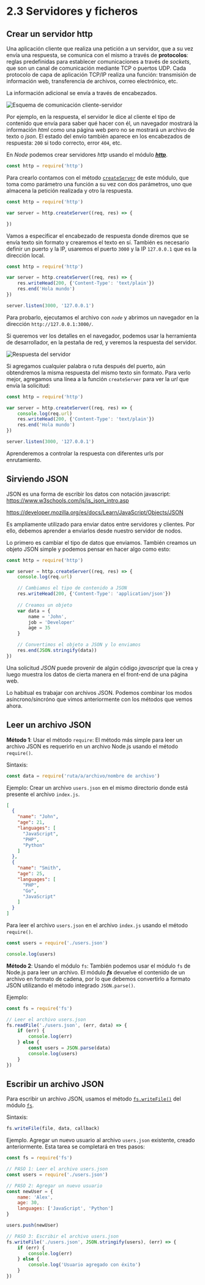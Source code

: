 # 2.3 Servidores y ficheros

## Crear un servidor http

Una aplicación cliente que realiza una petición a un servidor, que a su vez envía una respuesta, se comunica con el mismo a través de **protocolos**: reglas predefinidas para establecer comunicaciones a través de _sockets_, que son un canal de comunicación mediante TCP o puertos UDP. Cada protocolo de capa de aplicación TCP/IP realiza una función: transmisión de información web, transferencia de archivos, correo electrónico, etc.

La información adicional se envía a través de encabezados.

![Esquema de comunicación cliente-servidor](./assets/client_server.png)

Por ejemplo, en la respuesta, el servidor le dice al cliente el tipo de contenido que envía para saber qué hacer con él, un navegador mostrará la información _html_ como una página web pero no se mostrará un archivo de texto o _json_. El estado del envío también aparece en los encabezados de respuesta: `200` si todo correcto, error `404`, etc.

En _Node_ podemos crear servidores _http_ usando el módulo [_**http**_](https://nodejs.org/api/http.html).

```js
const http = require('http')
```

Para crearlo contamos con el método [`createServer`](https://nodejs.org/api/http.html#httpcreateserveroptions-requestlistener) de este módulo, que toma como parámetro una función a su vez con dos parámetros, uno que almacena la petición realizada y otro la respuesta.

```js linenums="1"
const http = require('http')

var server = http.createServer((req, res) => {

})
```

Vamos a especificar el encabezado de respuesta donde diremos que se envía texto sin formato y crearemos el texto en sí. También es necesario definir un puerto y la IP, usaremos el puerto `3000` y la IP `127.0.0.1` que es la dirección local.

```js linenums="1" hl_lines="4-5" title="http_server.js"
const http = require('http')

var server = http.createServer((req, res) => {
    res.writeHead(200, {'Content-Type': 'text/plain'})
    res.end('Hola mundo')
})

server.listen(3000, '127.0.0.1')
```

Para probarlo, ejecutamos el archivo con _`node`_ y abrimos un navegador en la dirección `http://127.0.0.1:3000/`.

Si queremos ver los detalles en el navegador, podemos usar la herramienta de desarrollador, en la pestaña de red, y veremos la respuesta del servidor.

![Respuesta del servidor](./assets/recuest_inspector.png)

Si agregamos cualquier palabra o ruta después del puerto, aún obtendremos la misma respuesta del mismo texto sin formato. Para verlo mejor, agregamos una línea a la función `createServer` para ver la _url_ que envía la solicitud:

```js linenums="1" hl_lines="4"
const http = require('http')

var server = http.createServer((req, res) => {
    console.log(req.url)
    res.writeHead(200, {'Content-Type': 'text/plain'})
    res.end('Hola mundo')
})

server.listen(3000, '127.0.0.1')
```

Aprenderemos a controlar la respuesta con diferentes urls por enrutamiento.

## Sirviendo JSON

JSON es una forma de escribir los datos con notación javascript: https://www.w3schools.com/js/js_json_intro.asp 

https://developer.mozilla.org/es/docs/Learn/JavaScript/Objects/JSON 

Es ampliamente utilizado para enviar datos entre servidores y clientes. Por ello, debemos aprender a enviarlos desde nuestro servidor de nodos.

Lo primero es cambiar el tipo de datos que enviamos. También creamos un objeto JSON simple y podemos pensar en hacer algo como esto:

```js linenums="1"
const http = require('http')

var server = http.createServer((req, res) => {
    console.log(req.url)

    // Cambiamos el tipo de contenido a JSON
    res.writeHead(200, {'Content-Type': 'application/json'})
    
    // Creamos un objeto
    var data = {
        name = 'John',
        job = 'Developer'
        age = 35
    }

    // Convertimos el objeto a JSON y lo enviamos
    res.end(JSON.stringify(data))
})
```

Una solicitud _JSON_ puede provenir de algún código _javascript_ que la crea y luego muestra los datos de cierta manera en el front-end de una página web.

Lo habitual es trabajar con archivos JSON. Podemos combinar los modos asíncrono/sincróno que vimos anteriormente con los métodos que vemos ahora.

## Leer un archivo JSON

**Método 1**: Usar el método `require`: El método más simple para leer un archivo JSON es requerirlo en un archivo Node.js usando el método `require()`.

Sintaxis:

```js
const data = require('ruta/a/archivo/nombre de archivo')
```

Ejemplo: Crear un archivo `users.json` en el mismo directorio donde está presente el archivo `index.js`.

```json title="users.json"
[
  {
    "name": "John",
    "age": 21,
    "languages": [
      "JavaScript",
      "PHP",
      "Python"
    ]
  },
  {
    "name": "Smith",
    "age": 25,
    "languages": [
      "PHP",
      "Go",
      "JavaScript"
    ]
  }
]
```

Para leer el archivo `users.json` en el archivo `index.js` usando el método `require()`.

```js linenums="1" title="index.js"
const users = require('./users.json')

console.log(users)
```

**Método 2**: Usando el módulo `fs`: También podemos usar el módulo `fs` de Node.js para leer un archivo. El módulo _**fs**_ devuelve el contenido de un archivo en formato de cadena, por lo que debemos convertirlo a formato JSON utilizando el método integrado `JSON.parse()`.

Ejemplo:

```js linenums="1" title="index.js"
const fs = require('fs')

// Leer el archivo users.json
fs.readFile('./users.json', (err, data) => {
    if (err) {
        console.log(err)
    } else {
        const users = JSON.parse(data)
        console.log(users)
    }
})
```

## Escribir un archivo JSON

Para escribir un archivo JSON, usamos el método [`fs.writeFile()`](https://nodejs.org/api/fs.html#fswritefilefile-data-options-callback) del módulo [`fs`](https://nodejs.org/api/fs.html).

Sintaxis:

```js
fs.writeFile(file, data, callback)
```

Ejemplo. Agregar un nuevo usuario al archivo `users.json` existente, creado anteriormente. Esta tarea se completará en tres pasos:

```js linenums="1" title="index.js"
const fs = require('fs')

// PASO 1: Leer el archivo users.json
const users = require('./users.json')

// PASO 2: Agregar un nuevo usuario
const newUser = {
    name: 'Alex',
    age: 30,
    languages: ['JavaScript', 'Python']
}

users.push(newUser)

// PASO 3: Escribir el archivo users.json
fs.writeFile('./users.json', JSON.stringify(users), (err) => {
    if (err) {
        console.log(err)
    } else {
        console.log('Usuario agregado con éxito')
    }
})
```

